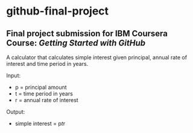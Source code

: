 # **github-final-project**
## Final project submission for **IBM Coursera Course: _Getting Started with GitHub_**

A calculator that calculates simple interest given principal, annual rate of interest and time period in years.

Input:
   * p = principal amount
   * t = time period in years
   * r = annual rate of interest

Output:
   * simple interest = p*t*r
   
